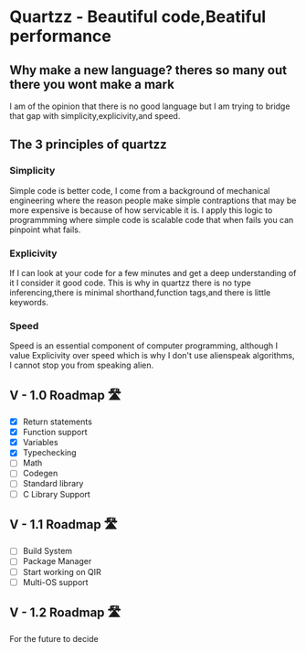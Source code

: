 # Quartzz -  Beautiful code,Beatiful performance



## Why make a new language? theres so many out there you wont make a mark  

I am of the opinion that there is no good language but I am trying to bridge that gap with simplicity,explicivity,and speed.

## The 3 principles of quartzz
### Simplicity
Simple code is better code, I come from a background of mechanical engineering where the reason people make simple contraptions that may be more expensive is because of how servicable it is. I apply this logic to programmming where simple code is scalable code that when fails you can pinpoint what fails.
### Explicivity
If I can look at your code for a few minutes and get a deep understanding of it I consider it good code. This is why in quartzz there is no type inferencing,there is minimal shorthand,function tags,and there is little keywords.
### Speed
Speed is an essential component of computer programming, although I value Explicivity over speed which is why I don't use alienspeak algorithms, I cannot stop you from speaking alien.

## V - 1.0 Roadmap 🛣
 - [x] Return statements
 - [x] Function support
 - [x] Variables
 - [x] Typechecking 
 - [ ] Math
 - [ ] Codegen
 - [ ] Standard library
 - [ ] C Library Support
## V - 1.1 Roadmap 🛣
 - [ ] Build System
 - [ ] Package Manager
 - [ ] Start working on QIR
 - [ ] Multi-OS support
## V - 1.2 Roadmap 🛣
  For the future to decide
